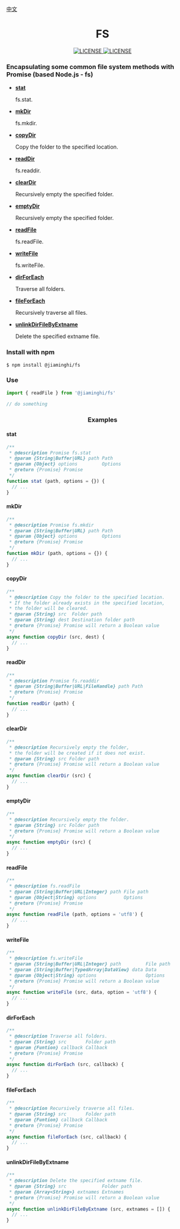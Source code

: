 [中文](./README.md)

<h1 align="center">FS</h1>

<p align="center">
    <a href="https://github.com/jiaming743/FS/blob/master/LICENSE">
      <img src="https://img.shields.io/github/license/jiaming743/FS.svg" alt="LICENSE" />
    </a>
    <a href="https://www.npmjs.com/package/@jiaminghi/fs">
      <img src="https://img.shields.io/npm/v/@jiaminghi/fs.svg" alt="LICENSE" />
    </a>
</p>

### Encapsulating some common file system methods with Promise (based Node.js - fs)

- **[stat](#stat)**

  fs.stat.

- **[mkDir](#mkDir)**

  fs.mkdir.

- **[copyDir](#copyDir)**

  Copy the folder to the specified location.

- **[readDir](#readDir)**

  fs.readdir.

- **[clearDir](#clearDir)**

  Recursively empty the specified folder.

- **[emptyDir](#emptyDir)**

  Recursively empty the specified folder.

- **[readFile](#readFile)**

  fs.readFile.

- **[writeFile](#writeFile)**

  fs.writeFile.

- **[dirForEach](#dirForEach)**

  Traverse all folders.

- **[fileForEach](#fileForEach)**

  Recursively traverse all files.

- **[unlinkDirFileByExtname](#unlinkDirFileByExtname)**

  Delete the specified extname file.

### Install with npm

```shell
$ npm install @jiaminghi/fs
```

### Use

```javascript
import { readFile } from '@jiaminghi/fs'

// do something
```


<h3 align="center">Examples</h3>

#### stat

```javascript
/**
 * @description Promise fs.stat
 * @param {String|Buffer|URL} path Path
 * @param {Object} options         Options
 * @return {Promise} Promise
 */
function stat (path, options = {}) {
  // ...
}
```

#### mkDir

```javascript
/**
 * @description Promise fs.mkdir
 * @param {String|Buffer|URL} path Path
 * @param {Object} options         Options
 * @return {Promise} Promise
 */
function mkDir (path, options = {}) {
  // ...
}
```

#### copyDir

```javascript
/**
 * @description Copy the folder to the specified location.
 * If the folder already exists in the specified location,
 * the folder will be cleared.
 * @param {String} src  Folder path
 * @param {String} dest Destination folder path
 * @return {Promise} Promise will return a Boolean value
 */
async function copyDir (src, dest) {
  // ...
}
```

#### readDir

```javascript
/**
 * @description Promise fs.readdir
 * @param {String|Buffer|URL|FileHandle} path Path
 * @return {Promise} Promise
 */
function readDir (path) {
  // ...
}
```

#### clearDir

```javascript
/**
 * @description Recursively empty the folder,
 * the folder will be created if it does not exist.
 * @param {String} src Folder path
 * @return {Promise} Promise will return a Boolean value
 */
async function clearDir (src) {
  // ...
}
```

#### emptyDir

```javascript
/**
 * @description Recursively empty the folder.
 * @param {String} src Folder path
 * @return {Promise} Promise will return a Boolean value
 */
async function emptyDir (src) {
  // ...
}
```

#### readFile

```javascript
/**
 * @description fs.readFile
 * @param {String|Buffer|URL|Integer} path File path
 * @param {Object|String} options          Options
 * @return {Promise} Promise
 */
async function readFile (path, options = 'utf8') {
  // ...
}
```

#### writeFile

```javascript
/**
 * @description fs.writeFile
 * @param {String|Buffer|URL|Integer} path         File path
 * @param {String|Buffer|TypedArray|DataView} data Data
 * @param {Object|String} options                  Options
 * @return {Promise} Promise will return a Boolean value
 */
async function writeFile (src, data, option = 'utf8') {
  // ...
}
```

#### dirForEach

```javascript
/**
 * @description Traverse all folders.
 * @param {String} src       Folder path
 * @param {Funtion} callback Callback
 * @return {Promise} Promise
 */
async function dirForEach (src, callback) {
  // ...
}
```

#### fileForEach

```javascript
/**
 * @description Recursively traverse all files.
 * @param {String} src       Folder path
 * @param {Funtion} callback Callback
 * @return {Promise} Promise
 */
async function fileForEach (src, callback) {
  // ...
}
```

#### unlinkDirFileByExtname

```javascript
/**
 * @description Delete the specified extname file.
 * @param {String} src             Folder path
 * @param {Array<String>} extnames Extnames
 * @return {Promise} Promise will return a Boolean value
 */
async function unlinkDirFileByExtname (src, extnames = []) {
  // ...
}
```